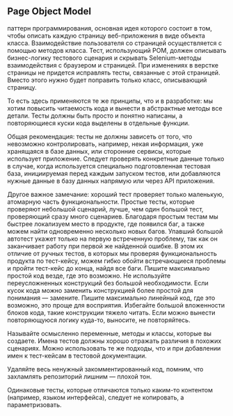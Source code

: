 ## Page Object Model

паттерн программирования, основная идея которого состоит в том, чтобы описать каждую страницу веб-приложения в виде объекта класса. Взаимодействие пользователя со страницей осуществляется с помощью методов класса. Тест, использующий POM, должен описывать бизнес-логику тестового сценария и скрывать Selenium-методы взаимодействия с браузером и страницей. При изменениях в верстке страницы не придется исправлять тесты, связанные с этой страницей. Вместо этого нужно будет поправить только класс, описывающий страницу.

То есть здесь применяются те же принципы, что и в разработке: мы хотим повысить читаемость кода и вынести в абстрактные методы все детали.
Тесты должны быть просто и понятно написаны, а повторяющиеся куски кода выделены в отдельные функции.

Общая рекомендация: тесты не должны зависеть от того, что невозможно контролировать, например, некая информация, уже хранящаяся в базе данных, или сторонние сервисы, которые использует приложение. Следует проверять конкретные данные только в случае, когда используется специально подготовленная тестовая база, инициируемая перед каждым запуском тестов, или добавляются нужные данные в базу данных напрямую или через API приложения.

Другое важное замечание: хороший тест проверяет только маленькую, атомарную часть функциональности. Простые тесты, которые проверяют небольшой сценарий, лучше, чем один большой тест, проверяющий сразу много сценариев. Благодаря простым тестам мы быстрее локализуем место в продукте, где появился баг, а также можем найти одновременно несколько новых багов. Упавший большой автотест укажет только на первую встреченную проблему, так как он заканчивает работу при первой же найденной ошибке. В этом их отличие от ручных тестов, в которых мы проверяя функциональность продукта по тест-кейсу, можем гибко обойти встречающиеся проблемы и пройти тест-кейс до конца, найдя все баги.
Пишите максимально простой код везде, где это возможно.
Не используйте переусложненных конструкций без большой необходимости. Если кусок кода можно заменить конструкцией более простой для понимания — замените.
Пишите максимально линейный код, где это возможно, это проще для восприятия.
Избегайте большой вложенности блоков кода, такие конструкции тяжело читать.
Если можно вынести повторяющуюся логику куда-то, выносите, не повторяйтесь.

Называйте осмысленно переменные, методы и классы, которые вы создаете.
Имена тестов должны хорошо отражать различия в похожих сценариях. Можно использовать те же подходы, что и при добавлении имен к тест-кейсам в тестовой документации.

Удаляйте весь ненужный закомментированный код, помним, что захламлять репозиторий лишним — плохой тон.

Одинаковые тесты, которые отличаются только каким-то контентом (например, языком интерфейса), следует не копировать, а параметризовать.